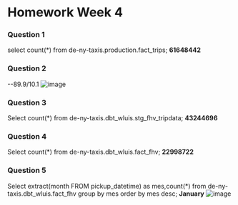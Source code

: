 #  Homework Week 4

### Question 1
select count(*) from de-ny-taxis.production.fact_trips; 
**61648442**

### Question 2
--89.9/10.1
![image](https://user-images.githubusercontent.com/7277548/221350890-8633c70c-61a0-4e09-9881-931dd80df308.png)


### Question 3
Select count(*) from de-ny-taxis.dbt_wluis.stg_fhv_tripdata; 
**43244696**

### Question 4
Select count(*) from de-ny-taxis.dbt_wluis.fact_fhv; 
**22998722**

### Question 5
Select extract(month FROM pickup_datetime) as mes,count(*)  from de-ny-taxis.dbt_wluis.fact_fhv
group by mes
order by mes desc; **January**
![image](https://user-images.githubusercontent.com/7277548/221350938-f530fc58-c10f-4ef3-af02-fde03ab10dba.png)
